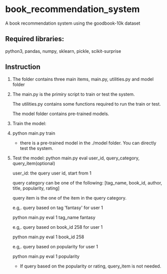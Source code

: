 # book_recommendation_system
A book recommendation system using the goodbook-10k dataset
## Required libraries:
python3,  pandas, numpy, sklearn, pickle, scikit-surprise
## Instruction
1. The folder contains three main items, main.py, utilities.py and model folder
2. 
   The main.py is the primiry script to train or test the system. 
   
   The utilities.py contains some functions required to run the train or test.
   
   The model folder contains pre-trained models.
   
2. Train the model:
3. 
   python main.py train
   
   * there is a pre-trained model in the ./model folder. You can directly test the system.
   
3. Test the model:
   python main.py eval user_id, query_category, query_item(optional)
   
   user_id: the query user id, start from 1
   
   query category can be one of the following: [tag_name, book_id, author, title, popularity, rating]
   
   query item is the one of the item in the query category.
   
   e.g,. query based on tag 'fantasy' for user 1
   
   python main.py eval 1 tag_name fantasy
   
   e.g,. query based on book_id 258 for user 1
   
   python main.py eval 1 book_id 258

   e.g,. query based on popularity for user 1
   
   python main.py eval 1 popularity
   
   * If query based on the popularity or rating, query_item is not needed.
